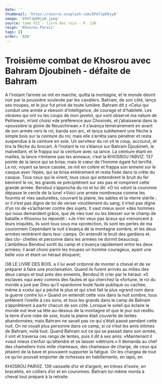 ```yaml
---
date: ''
thumbnail: 'https://source.unsplash.com/EFm7JpD9jy8'
image: 'EFm7JpD9jy8.jpeg'
source: tome VII - livre des rois - P. 136
reign: 'Khosrou Parviz'
tags: []
order: '028'
---
```


# Troisième combat de Khosrou avec Bahram Djoubineh - défaite de Bahram

A l’instant l’armée se mit en marche, quitta la
montagne, et le monde devint noir par la poussière soulevée par les cavaliers. Bahram, de son côté, lança
ses troupes, et le jour fut privé de toute lumière.
Bahram dit z «Celui qui conduit une armée a «besoin d’intelligence, de courage et d’habileté. Les
«braves qui ont vu les coups de mon javelot, qui «ont observé ma nature de Pehlewan, m’ont choisi
«de préférence aux Chosroës, et j’abaisserai dans la «poussière la gloire de Nouschirwan.» Il s’avança témérairement en avant de son armée vers le roi, banda son arc, et lança subitement une flèche à simple bois sur la ceinture du roi; mais elle s’arrêta sans pénétrer et resta suspendue à la ceinture en soie.
Un serviteur du roi vit le coup, accourut, et tira la flèche du brocart. A l’instant le roi s’élance sur
Bahram Djoubineh, le malveillant, et le frappa sur
la ceinture avec sa lance. La ceinture étant en mailles, la lance n’entame pas les anneaux; c’est la
KHOSROU l’ABVlZ. 137 pointe de la lance qui se brisa; mais le cœur de
l’homme égaré fut terrifié. Le roi, voyant sa lance
cassée, se mit en colère et frappa son ennemi sur
le casque avec l’épée, qui se brisa entièrement et
resta fixée dans la crête du casque. Tous ceux qui
le virent, tous ceux qui entendirent le bruit du fer bénirent le roi, les grands se précipitèrent sur ses
pas et rompirent cette grande armée.
Bendouî s’approcha du roi et lui dit: «O toi «dont la couronne dépasse le cercle de la lune! «Voici une armée nombreuse comme les fourmis et
«les sauturelles, couvrant la plaine, les sables et la «terre stérile ; or il n’est pas digne de toi de verser «inutilement du sang; il n’est pas digne d’un roi de «s’acharner contre des sujets. Il vaut mieux avoir «des hommes qui nous demandent grâce, que de «les tuer ou les blesser sur le champ de bataille.» Khosrou lui répondit : «Je n’en veux pas àceux qui «renoncent à leurs iniquités, ils sont tous sous ma «protection, ils sont les perles de ma couronnem
Cependant la nuit s’avança de la montagne sombre, et les deux armées rentrèrent dans leur: camps. On entendit le bruit des gardiens et. des clo- chettes et personne dans les armées ne dormit beaucoup. L’ambitieux Bendouî sortit du camp et s’avança rapidement entre les deux armées; il avait
choisi parmi les troupes un homme courageux, ayant une belle voix et étant un héraut éloquent;

l38 LE LIVRE DES BOIS. a
il lui avait ordonné de monter a cheval et de se préparer à faire une proclamation. Quand ils furent arrivés au milieu des deux camps et tout près des ennemis, Bendouî lit crier par le héraut: «0 esclaves «qui avez commis des fautes et qui cherchez la «fortune, le roi du monde a juré par Dieu qu’il «pardonne toute faute publique ou cachée, même à «celui qui a péché le plus et qui s’est fait le plus
«grand nom dans la guerre contre lui.»
Quand on entendit cette voix dans la nuit sombre,
tous prêtèrent l’oreille à ces sons, et tous les grands dans le camp de Bahram s’apprêtèrent à partir chacun de son côté. Lorsque le soleil qui éclaire le monde eut levé sa tête au-dessus de la montagne et que le jour eut revêtu la terre d’une robe de soie, toute la plaine était couverte de tentes
abandonnées; mais Bahram ne savait pas ce qui s’était passé pendant cette nuit. On ne voyait plus personne dans ce camp, si ce n’est les amis intimes
de Bahram; voilà tout. Quand Bahram sut ce qui se passait dans son armée, il vint et traversa ces rangs de tentes, puis il dit à ses amis: «Maintenant il «vaut mieux s’enfuir qu’attendre et se laisser «détruire.» Il demanda au chef des chameliers
trois mille chameaux, des chameaux de charge, de ceux qui jetaient de la bave et pouvaient supporter la fatigue. On les chargea de tout ce qu’on pouvait emporter de richesses en habillements, en lapis, en

KHOSROU PARVIZ. 139 vaisselle d’or et d’argent, en trônes d’ivoire, en
bracelets, en colliers d’or et en couronnes. Bahram lui-même monta à cheval tout préparé à la retraite.
